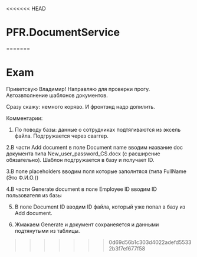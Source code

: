 <<<<<<< HEAD
# PFR.DocumentService
=======
# Exam

Приветсвую Владимир!
Направляю для проверки прогу.
Автозвполнение шаблонов документов.

Сразу скажу: немного коряво. И фронтэнд надо допилить.

Комментарии:

1. По поводу базы: данные о сотрудниках подтягиваются из эксель файла. Подгружается через сваггер.

2.В части Add document в поле Document name вводим название doc документа типа New_user_password_CS.docx (с расширение обязательно). Шаблон подгружается в базу и получает ID.

3.В поле placeholders вводим поля которые заполнтяся (типа FullName (Это Ф.И.О.))

4.В части Generate document в поле Employee ID вводим ID пользователя из базы

5. В поле Document ID вводим ID файла, который уже попал в базу из Add document.

6. Жмакаем Generate и документ сохранеяется и данными подтянутыми из таблицы.
>>>>>>> 0d69d56b1c303d4022adefd55332b3f7ef677f58
